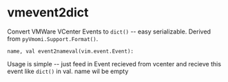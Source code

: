 # vmevent2dict
Convert VMWare VCenter Events to `dict()` -- easy serializable. Derived from `pyVmomi.Support.Format()`.

    name, val event2nameval(vim.event.Event):

Usage is simple -- just feed in Event recieved from vcenter and recieve this event like `dict()` in val. name wil be empty
